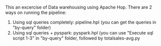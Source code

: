 This an excercise of Data warehousing using Apache Hop. There are 2 ways on running the pipeline:
1. Using sql queries completely: pipeline.hpl (you can get the queries in "by-query" folder)
2. Using sql queries + pyspark: pyspark.hpl (you can use "Execute sql script 1-3" in "by-query" folder, followed by totalsales-avg.py
